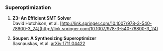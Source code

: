 ### Superoptimization

1. **Z3: An Efficient SMT Solver**  
   David Hutchison, et al.
   [http://link.springer.com/10.1007/978-3-540-78800-3_24](http://link.springer.com/10.1007/978-3-540-78800-3_24)

1. **Souper: A Synthesizing Superoptimizer**  
   Sasnauskas, et al.
   [arXiv:1711.04422](arXiv:1711.04422)
